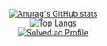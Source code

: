 <div align="center">
  
[![Anurag's GitHub stats](https://github-readme-stats.vercel.app/api?username=monam2&hide=issues&)](https://github.com/anuraghazra/github-readme-stats)<br>
[![Top Langs](https://github-readme-stats.vercel.app/api/top-langs/?username=monam2&layout=compact)](https://github.com/anuraghazra/github-readme-stats)<br>
[![Solved.ac Profile](http://mazassumnida.wtf/api/v2/generate_badge?boj=kangcw0107)](https://solved.ac/kangcw0107/)





</div>
